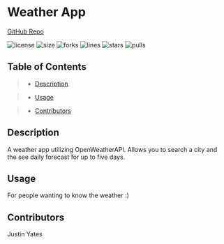 # Weather App

[GitHub Repo](https://github.com/justinyates887/weather-app)

![license](https://img.shields.io/github/license/justinyates887/weather-app)
![size](https://img.shields.io/github/languages/code-size/justinyates887/weather-app)
![forks](https://img.shields.io/github/forks/justinyates887/weather-app)
![lines](https://img.shields.io/tokei/lines/github/justinyates887/weather-app)
![stars](https://img.shields.io/github/stars/justinyates887/weather-app)
![pulls](https://img.shields.io/github/issues-pr-closed/justinyates887/weather-app)

## Table of Contents

> - [Description](#Description)

> - [Usage](#Usage)

> - [Contributors](#Contributors)


## <a name="Description"></a>Description

A weather app utilizing OpenWeatherAPI. Allows you to search a city and the see daily forecast for up to five days.

## <a name="Usage"></a>Usage

For people wanting to know the weather :)

## <a name="Contributors"></a>Contributors

Justin Yates